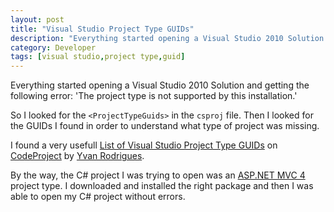 ```yaml
---
layout: post
title: "Visual Studio Project Type GUIDs"
description: "Everything started opening a Visual Studio 2010 Solution and getting the following error: 'The project type is not supported by this installation.'"
category: Developer
tags: [visual studio,project type,guid]
---
```


Everything started opening a Visual Studio 2010 Solution and getting the following error: 'The project type is not supported by this installation.'

So I looked for the `<ProjectTypeGuids>` in the `csproj` file. Then I looked for the GUIDs I found in order to understand what type of project was missing.

I found a very usefull [List of Visual Studio Project Type GUIDs](http://www.codeproject.com/Reference/720512/List-of-Visual-Studio-Project-Type-GUIDs) on [CodeProject](http://www.codeproject.com/) by [Yvan Rodrigues](http://www.codeproject.com/Members/Yvan-Rodrigues).

By the way, the C# project I was trying to open was an [ASP.NET MVC 4](http://www.asp.net/mvc/mvc4) project type. I downloaded and installed the right package and then I was able to open my C# project without errors.

 